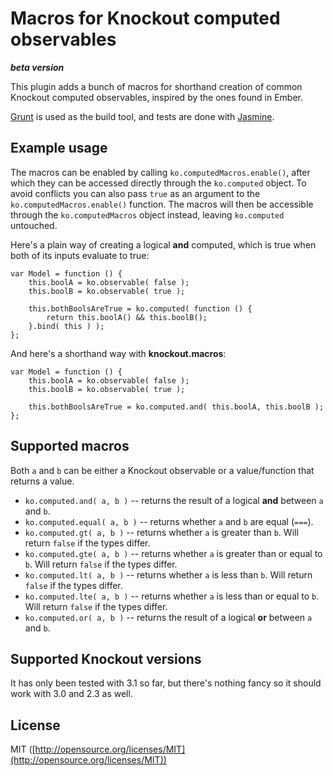 Macros for Knockout computed observables
========================================
***beta version***

This plugin adds a bunch of macros for shorthand creation of common Knockout computed observables, inspired by the ones found in Ember.

[Grunt](http://gruntjs.com) is used as the build tool, and tests are done with [Jasmine](http://jasmine.github.io).

Example usage
-------------

The macros can be enabled by calling `ko.computedMacros.enable()`, after which they can be accessed directly through the `ko.computed` object. To avoid conflicts you can also pass `true` as an argument to the `ko.computedMacros.enable()` function. The macros will then be accessible through the `ko.computedMacros` object instead, leaving `ko.computed` untouched.

Here's a plain way of creating a logical **and** computed, which is true when both of its inputs evaluate to true:

    var Model = function () {
        this.boolA = ko.observable( false );
        this.boolB = ko.observable( true );
        
        this.bothBoolsAreTrue = ko.computed( function () {
            return this.boolA() && this.boolB();
        }.bind( this ) );
    };
  
And here's a shorthand way with **knockout.macros**:

    var Model = function () {
        this.boolA = ko.observable( false );
        this.boolB = ko.observable( true );
        
        this.bothBoolsAreTrue = ko.computed.and( this.boolA, this.boolB );
    };
    
Supported macros
----------------
Both `a` and `b` can be either a Knockout observable or a value/function that returns a value.

- `ko.computed.and( a, b )` -- returns the result of a logical **and** between `a` and `b`.
- `ko.computed.equal( a, b )` -- returns whether `a` and `b` are equal (`===`).
- `ko.computed.gt( a, b )` -- returns whether `a` is greater than `b`. Will return `false` if the types differ.
- `ko.computed.gte( a, b )` -- returns whether `a` is greater than or equal to `b`. Will return `false` if the types differ.
- `ko.computed.lt( a, b )` -- returns whether `a` is less than `b`. Will return `false` if the types differ.
- `ko.computed.lte( a, b )` -- returns whether `a` is less than or equal to `b`. Will return `false` if the types differ.
- `ko.computed.or( a, b )` -- returns the result of a logical **or** between `a` and `b`.

Supported Knockout versions
---------------------------
It has only been tested with 3.1 so far, but there's nothing fancy so it should work with 3.0 and 2.3 as well.

License
-------
MIT ([http://opensource.org/licenses/MIT](http://opensource.org/licenses/MIT))
